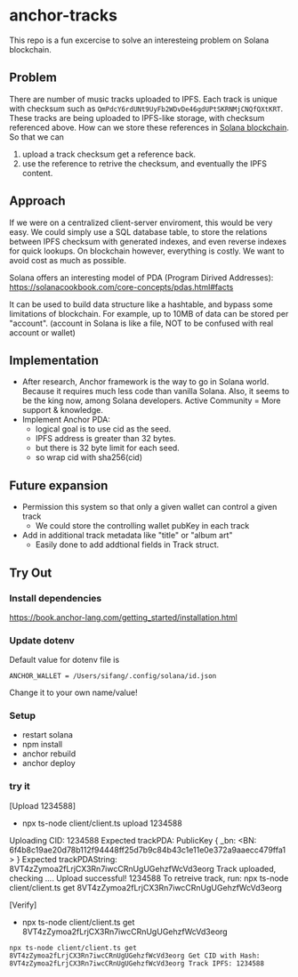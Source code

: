 # anchor-tracks 
This repo is a fun excercise to solve an interesteing problem on Solana blockchain.

## Problem
There are number of music tracks uploaded to IPFS. Each track is unique with checksum such as `QmPdcY6rdUNt9UyFb2WDvDe46gdUPtSKRNMjCNQfQXtKRT`. <br/>
These tracks are being uploaded to IPFS-like storage, with checksum referenced above. 
How can we store these references in [Solana blockchain](https://solana.com/). So that we can 
1. upload a track checksum get a reference back.
2. use the reference to retrive the checksum, and eventually the IPFS content.

## Approach
If we were on a centralized client-server enviroment, this would be very easy. 
We could simply use a SQL database table, to store the relations between IPFS checksum with generated indexes, and even reverse indexes for quick lookups.
On blockchain however, everything is costly. We want to avoid cost as much as possible.

Solana offers an interesting model of PDA (Program Dirived Addresses): 
https://solanacookbook.com/core-concepts/pdas.html#facts

It can be used to build data structure like a hashtable, and bypass some limitations of blockchain. For example, up to 10MB of data can be stored per "account". 
(account in Solana is like a file, NOT to be confused with real account or wallet) 

## Implementation
- After research, Anchor framework is the way to go in Solana world. Because it requires much less code than vanilla Solana. Also, it seems to be the king now, among Solana developers. Active Community = More support & knowledge.
- Implement Anchor PDA: 
  - logical goal is to use cid as the seed.
  - IPFS address is greater than 32 bytes.
  - but there is 32 byte limit for each seed.  
  - so wrap cid with sha256(cid)
    
## Future expansion
- Permission this system so that only a given wallet can control a given track
    - We could store the controlling wallet pubKey in each track
- Add in additional track metadata like "title" or "album art"
    - Easily done to add addtional fields in Track struct.

## Try Out
### Install dependencies
https://book.anchor-lang.com/getting_started/installation.html

### Update dotenv
Default value for dotenv file is 
```
ANCHOR_WALLET = /Users/sifang/.config/solana/id.json
```
Change it to your own name/value!

### Setup 
- restart solana
- npm install
- anchor rebuild 
- anchor deploy

### try it
[Upload 1234588]
- npx ts-node client/client.ts upload 1234588

Uploading CID:  1234588
Expected trackPDA:  PublicKey {
  _bn: <BN: 6f4b8c19ae20d78b112f94448ff25d7b9c84b43c1e11e0e372a9aaecc479ffa1>
}
Expected trackPDAString:  8VT4zZymoa2fLrjCX3Rn7iwcCRnUgUGehzfWcVd3eorg
Track uploaded, checking ....
Upload successful!  1234588
To retreive track, run: npx ts-node client/client.ts get 8VT4zZymoa2fLrjCX3Rn7iwcCRnUgUGehzfWcVd3eorg

[Verify]
- npx ts-node client/client.ts get 8VT4zZymoa2fLrjCX3Rn7iwcCRnUgUGehzfWcVd3eorg

`npx ts-node client/client.ts get 8VT4zZymoa2fLrjCX3Rn7iwcCRnUgUGehzfWcVd3eorg
Get CID with Hash:  8VT4zZymoa2fLrjCX3Rn7iwcCRnUgUGehzfWcVd3eorg
Track IPFS: 1234588`